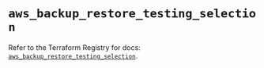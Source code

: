 # `aws_backup_restore_testing_selection`

Refer to the Terraform Registry for docs: [`aws_backup_restore_testing_selection`](https://registry.terraform.io/providers/hashicorp/aws/5.94.0/docs/resources/backup_restore_testing_selection).
